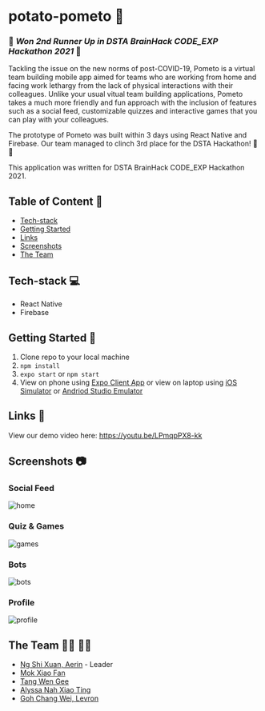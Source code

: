# potato-pometo 🥔
### 🥉 _Won 2nd Runner Up in DSTA BrainHack CODE_EXP Hackathon 2021_ 🥉


Tackling the issue on the new norms of post-COVID-19, Pometo is a virtual team building mobile app aimed for teams who are working from home and facing work lethargy from the lack of physical interactions with their colleagues. Unlike your usual vitual team building applications, Pometo takes a much more friendly and fun approach with the inclusion of features such as a social feed, customizable quizzes and interactive games that you can play with your colleagues. 

The prototype of Pometo was built within 3 days using React Native and Firebase. Our team managed to clinch 3rd place for the DSTA Hackathon! 🥉🥳

This application was written for DSTA BrainHack CODE_EXP Hackathon 2021.

## Table of Content :scroll:
* [Tech-stack](#tech-stack-computer)
* [Getting Started](#getting-started-book)
* [Links](#links-link)
* [Screenshots](#screenshots-camera)
* [The Team](#the-team-man_technologist-woman_technologist)

## Tech-stack :computer:
* React Native
* Firebase

## Getting Started :book:
1. Clone repo to your local machine
2. `npm install`
3. `expo start` or `npm start`
4. View on phone using [Expo Client App](https://expo.io/tools#client) or view on laptop using [iOS Simulator](https://docs.expo.io/workflow/ios-simulator/) or [Andriod Studio Emulator](https://docs.expo.io/workflow/android-studio-emulator/)

## Links :link:
View our demo video here: https://youtu.be/LPmqpPX8-kk

## Screenshots :camera:
### Social Feed
![home](https://user-images.githubusercontent.com/38778609/134391865-1f8a68d8-aed7-4b74-83db-d07fba68676f.png)

### Quiz & Games
![games](https://user-images.githubusercontent.com/38778609/134391906-3f06804e-107f-483d-bd3c-56fa080fe392.png)

### Bots
![bots](https://user-images.githubusercontent.com/38778609/134391942-024ddb26-f9b0-4052-bab1-b3109dc15326.png)

### Profile
![profile](https://user-images.githubusercontent.com/38778609/134391972-adaec62b-4c7e-42df-8714-346913821f8d.png)

## The Team :man_technologist: :woman_technologist:
* [Ng Shi Xuan, Aerin](https://github.com/aerinng) - Leader
* [Mok Xiao Fan](https://github.com/chowzzzz)
* [Tang Wen Gee](https://github.com/twengee)
* [Alyssa Nah Xiao Ting](https://github.com/alyssanxt) 
* [Goh Chang Wei, Levron](https://github.com/Pomegrantooo)
